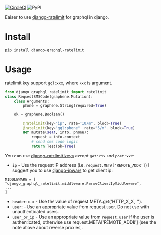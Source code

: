 [![CircleCI](https://circleci.com/gh/o3o3o/django-graphql-ratelimit.svg?style=svg)](https://circleci.com/gh/o3o3o/django-graphql-ratelimit) ![PyPI](https://img.shields.io/pypi/v/django-graphql-ratelimit)

Eaiser to use [django-ratelimit](https://github.com/jsocol/django-ratelimit) for graphql in django.


# Install

```
pip install django-graphql-ratelimit
```

# Usage

ratelimit key support `gql:xxx`, where `xxx` is argument.

```python
from django_graphql_ratelimit import ratelimit
class RequestSMSCode(graphene.Mutation):
    class Arguments:
        phone = graphene.String(required=True)

    ok = graphene.Boolean()

        @ratelimit(key="ip", rate="10/m", block=True)
        @ratelimit(key="gql:phone", rate="5/m", block=True)
        def mutate(self, info, phone):
            request = info.context
            # send sms code logic
            return Test(ok=True)
```
You can use [django-ratelimit keys](https://django-ratelimit.readthedocs.io/en/latest/keys.html#common-keys) except `get:xxx` and `post:xxx`:
* `ip`  - Use the request IP address (i.e. `request.META['REMOTE_ADDR']`)
I suggest you to use [django-ipware](https://github.com/un33k/django-ipware) to get client ip:
```
MIDDLEWARE = [
"django_graphql_ratelimit.middleware.ParseClientIpMiddleware",
...
]
```
* `header:x-x`   - Use the value of request.META.get('HTTP_X_X', '').
* `user`:  - Use an appropriate value from request.user. Do not use with unauthenticated users.
* `user_or_ip`   - Use an appropriate value from `request.user` if the user is authenticated, otherwise use request.META['REMOTE_ADDR'] (see the note above about reverse proxies).

